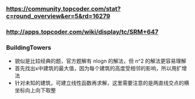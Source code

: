 ﻿### https://community.topcoder.com/stat?c=round_overview&er=5&rd=16279
### http://apps.topcoder.com/wiki/display/tc/SRM+647

### BuildingTowers
* 貌似是比较经典的题，官方题解有 nlogn 的解法，但 n^2 的解法更容易理解
* 首先找出x中建筑的最大值，因为每个建筑的高度受相邻的影响，所以用扩增法
* 针对未知的建筑，可建立线性函数再求解，这里需要注意的是两直线交点的横坐标向上向下取整
